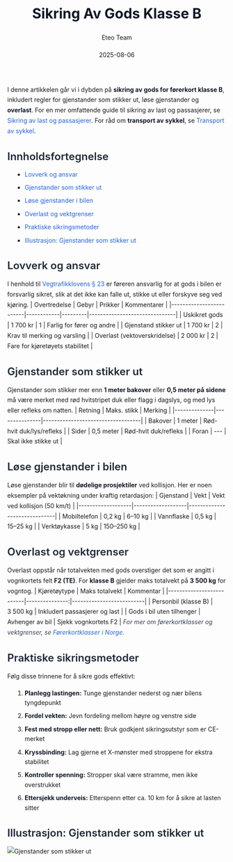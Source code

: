 ﻿---
title: "Sikring Av Gods Klasse B"
date: 2025-08-06
draft: false
author: "Eteo Team"
description: "Guide to Sikring Av Gods Klasse B for Norwegian driving theory exam."
categories: ["Driving Theory"]
tags: ["driving", "theory", "safety"]
featured_image: "/blogs/teori/sikring-av-gods-klasse-b/sikring-av-gods-klasse-b-image.svg"
---
<style>
/* Base text styling */
.article-content {
  font-family: 'Inter', -apple-system, BlinkMacSystemFont, 'Segoe UI', Roboto, Oxygen, Ubuntu, Cantarell, 'Open Sans', 'Helvetica Neue', sans-serif;
  line-height: 1.6;
  color: #1f2937;
  font-size: 16px;
}
/* Headers */
h1 {
  font-size: 2rem;
  font-weight: 700;
  margin: 2rem 0 1.5rem;
  color: #111827;
}
h2 {
  font-size: 1.5rem;
  font-weight: 600;
  margin: 2rem 0 1rem;
  color: #1f2937;
}
h3 {
  font-size: 1.25rem;
  font-weight: 600;
  margin: 1.5rem 0 0.75rem;
  color: #374151;
}
/* Paragraphs */
p {
  margin: 1rem 0;
  line-height: 1.7;
}
/* Lists */
ul, ol {
  margin: 1rem 0 1rem 1.5rem;
  padding-left: 1rem;
}
li {
  margin-bottom: 0.5rem;
  line-height: 1.6;
}
/* Bold and emphasis text */
strong, b {
  font-weight: 700 !important;
  color: #111827;
}
em, i {
  font-style: italic;
  color: #374151;
}
strong em, b i, em strong, i b {
  font-weight: 700 !important;
  font-style: italic;
  color: #111827;
}
/* Links */
a {
  color: #2563eb;
  text-decoration: none;
  transition: color 0.2s ease;
}
a:hover {
  color: #1d4ed8;
  text-decoration: underline;
}
/* Code blocks */
pre, code {
  font-family: 'SFMono-Regular', Consolas, 'Liberation Mono', Menlo, monospace;
  background-color: #f3f4f6;
  border-radius: 0.375rem;
  font-size: 0.875em;
}
pre {
  padding: 1rem;
  overflow-x: auto;
  margin: 1rem 0;
}
code {
  padding: 0.2em 0.4em;
}
/* Blockquotes */
blockquote {
  border-left: 4px solid #e5e7eb;
  margin: 1.5rem 0;
  padding: 0.75rem 1rem 0.75rem 1.5rem;
  background-color: #f9fafb;
  color: #4b5563;
  font-style: italic;
}
/* Tables */
table {
  margin: 1.5rem auto !important;
  border-collapse: collapse !important;
  width: 100% !important;
  max-width: 100%;
  box-shadow: 0 1px 3px rgba(0,0,0,0.1) !important;
  border-radius: 0.5rem !important;
  overflow: hidden !important;
  border: 1px solid #e5e7eb !important;
  display: table !important;
}
th, td {
  padding: 0.75rem 1.25rem !important;
  text-align: left !important;
  border: 1px solid #e5e7eb !important;
  vertical-align: top;
}
th {
  background-color: #f9fafb !important;
  font-weight: 600 !important;
  color: #111827 !important;
  text-transform: uppercase !important;
  font-size: 0.75rem !important;
  letter-spacing: 0.05em !important;
}
tr:nth-child(even) {
  background-color: #f9fafb !important;
}
tr:hover {
  background-color: #f3f4f6 !important;
}
/* Responsive adjustments */
@media (max-width: 768px) {
  .article-content {
    font-size: 15px;
  }
  h1 { font-size: 1.75rem; }
  h2 { font-size: 1.375rem; }
  h3 { font-size: 1.125rem; }
  table {
    display: block !important;
    overflow-x: auto !important;
    -webkit-overflow-scrolling: touch;
  }
}
</style>
I denne artikkelen går vi i dybden på **sikring av gods for førerkort klasse B**, inkludert regler for gjenstander som stikker ut, løse gjenstander og **overlast**. For en mer omfattende guide til sikring av last og passasjerer, se [Sikring av last og passasjerer](/blogs/teori/sikring-av-last-og-passasjerer "Sikring av last og passasjerer - Guide til sikker last- og passasjersikring").
For råd om **transport av sykkel**, se [Transport av sykkel](/blogs/teori/transport-av-sykkel "Transport av sykkel - Guide til trygg transport og sikring av sykkel på bil").
## Innholdsfortegnelse
* [Lovverk og ansvar](#lovverk-og-ansvar)
* [Gjenstander som stikker ut](#gjenstander-som-stikker-ut)
* [Løse gjenstander i bilen](#lose-gjenstander-i-bilen)
* [Overlast og vektgrenser](#overlast-og-vektgrenser)
* [Praktiske sikringsmetoder](#praktiske-sikringsmetoder)
* [Illustrasjon: Gjenstander som stikker ut](#illustrasjon-gjenstander-som-stikker-ut)
## Lovverk og ansvar
I henhold til [Vegtrafikklovens § 23](/blogs/teori/lover-og-forskrifter "Lover og forskrifter - Oversikt over norsk trafikkregler") er føreren ansvarlig for at gods i bilen er forsvarlig sikret, slik at det ikke kan falle ut, stikke ut eller forskyve seg ved kjøring.
| Overtredelse            | Gebyr      | Prikker | Kommentarer                   |
|-------------------------|------------|---------|-------------------------------|
| Uskikret gods           | 1 700 kr   | 1       | Farlig for fører og andre     |
| Gjenstand stikker ut    | 1 700 kr   | 2       | Krav til merking og varsling  |
| Overlast (vektoverskridelse) | 2 000 kr | 2     | Fare for kjøretøyets stabilitet |
## Gjenstander som stikker ut
Gjenstander som stikker mer enn **1 meter bakover** eller **0,5 meter på sidene** må være merket med rød hvitstripet duk eller flagg i dagslys, og med lys eller refleks om natten.
| Retning      | Maks. stikk   | Merking                           |
|--------------|---------------|-----------------------------------|
| Bakover      | 1 meter       | Rød-hvit duk/lys/refleks          |
| Sider        | 0,5 meter     | Rød-hvit duk/refleks              |
| Foran        | ---           | Skal ikke stikke ut               |
## Løse gjenstander i bilen
Løse gjenstander blir til **dødelige prosjektiler** ved kollisjon. Her er noen eksempler på vektøkning under kraftig retardasjon:
| Gjenstand         | Vekt              | Vekt ved kollisjon (50 km/t) |
|-------------------|-------------------|------------------------------|
| Mobiltelefon      | 0,2 kg            | 6–10 kg                      |
| Vannflaske        | 0,5 kg            | 15–25 kg                     |
| Verktøykasse      | 5 kg              | 150–250 kg                   |
## Overlast og vektgrenser
Overlast oppstår når totalvekten med gods overstiger det som er angitt i vognkortets felt **F2 (TE)**. For **klasse B** gjelder maks totalvekt på **3 500 kg** for vogntog.
| Kjøretøytype             | Maks totalvekt | Kommentar                |
|--------------------------|---------------:|--------------------------|
| Personbil (klasse B)     | 3 500 kg       | Inkludert passasjerer og last |
| Gods i bil uten tilhenger | Avhenger av bil | Sjekk vognkortets F2    |
*For mer om førerkortklasser og vektgrenser, se [Førerkortklasser i Norge](/blogs/teori/forerkortklasser-oversikt "Førerkortklasser i Norge – oversikt og inndeling").*
## Praktiske sikringsmetoder
Følg disse trinnene for å sikre gods effektivt:
1. **Planlegg lastingen:** Tunge gjenstander nederst og nær bilens tyngdepunkt
2. **Fordel vekten:** Jevn fordeling mellom høyre og venstre side
3. **Fest med stropp eller nett:** Bruk godkjent sikringsutstyr som er CE-merket
4. **Kryssbinding:** Lag gjerne et X-mønster med stroppene for ekstra stabilitet
5. **Kontroller spenning:** Stropper skal være stramme, men ikke overstrukket
6. **Ettersjekk underveis:** Etterspenn etter ca. 10 km for å sikre at lasten sitter
## Illustrasjon: Gjenstander som stikker ut
![Gjenstander som stikker ut](/blogs/teori/sikring-av-gods-klasse-b/gjenstander-som-stikker-ut.svg)